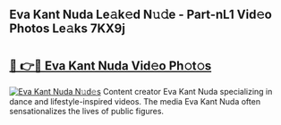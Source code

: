 ## Eva Kant Nuda Le𝚊k𝚎d N𝚞𝚍e - Part-nL1 Vid𝚎o Photos Le𝚊ks 7KX9j

# <h2><a href="http://fbfzkm8.evod.top/?m=Eva+Kant+Nuda">🔗 👉🔴 Eva Kant Nuda Vid𝚎o Ph𝚘t𝚘s</a></h2>

[![Eva Kant Nuda N𝚞d𝚎s](https://i.imgur.com/8V9OHl7.gif)](http://fbfzkm8.evod.top/?m=Eva+Kant+Nuda)
Content creator Eva Kant Nuda specializing in dance and lifestyle-inspired videos. The media Eva Kant Nuda often sensationalizes the lives of public figures. 
